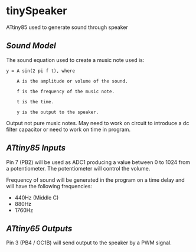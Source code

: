 # tinySpeaker
ATtiny85 used to generate sound through speaker

## *Sound Model*

The sound equation used to create a music note used is:

    y = A sin(2 pi f t), where
    
        A is the amplitude or volume of the sound.
        
        f is the frequency of the music note.
        
        t is the time.
        
        y is the output to the speaker.

Output not pure music notes.  May need to work on circuit
to introduce a dc filter capacitor or need to work on time
in program.        
        
## *ATtiny85 Inputs*

Pin 7 (PB2) will be used as ADC1 producing a value between 0 to 1024 from a potentiometer.
The potentiometer will control the volume.

Frequency of sound will be generated in the program on a time delay and will have the following frequencies:
  - 440Hz (Middle C)
  - 880Hz
  - 1760Hz

## *ATtiny65 Outputs*

Pin 3 (PB4 / OC1B) will send output to the speaker by a PWM signal.
